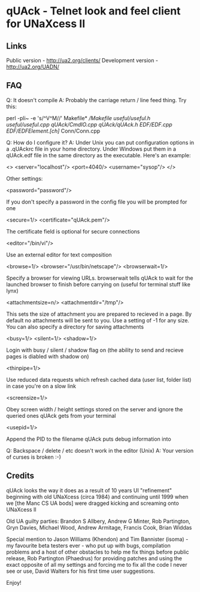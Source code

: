 qUAck - Telnet look and feel client for UNaXcess II
===================================================

Links
-----

Public version -      http://ua2.org/clients/
Development version - http://ua2.org/UADN/

FAQ
---

Q: It doesn't compile
A: Probably the carriage return / line feed thing. Try this:

   perl -pli~ -e 's/^V^M//' Makefile* */Makefile useful/useful.h useful/useful.cpp qUAck/CmdIO.cpp qUAck/qUAck.h EDF/EDF.cpp EDF/EDFElement.[ch]* Conn/Conn.cpp

Q: How do I configure it?
A: Under Unix you can put configuration options in a .qUAckrc file in your
   home directory. Under Windows put them in a qUAck.edf file in the same
   directory as the executable. Here's an example:
   
   <>
     <server="localhost"/>
     <port=4040/>
     <username="sysop"/>
   </>
   
   Other settings:
   
   <password="password"/>
   
   If you don't specify a password in the config file you will be prompted
   for one
   
   <secure=1/>
   <certificate="qUAck.pem"/>
   
   The certificate field is optional for secure connections
   
   <editor="/bin/vi"/>
   
   Use an external editor for text composition
   
   <browse=1/>
   <browser="/usr/bin/netscape"/>
   <browserwait=1/>
   
   Specify a browser for viewing URLs. browserwait tells qUAck to wait for
   the launched browser to finish before carrying on (useful for terminal
   stuff like lynx)
   
   <attachmentsize=n/>
   <attachmentdir="/tmp"/>
   
   This sets the size of attachment you are prepared to recieved in a page.
   By default no attachments will be sent to you. Use a setting of -1 for
   any size. You can also specify a directory for saving attachments
   
   <busy=1/>
   <silent=1/>
   <shadow=1/>
   
   Login with busy / silent / shadow flag on (the ability to send and
   recieve pages is diabled with shadow on)
   
   <thinpipe=1/>
   
   Use reduced data requests which refresh cached data (user list, folder
   list) in case you're on a slow link
   
   <screensize=1/>
   
   Obey screen width / height settings stored on the server and ignore the
   queried ones qUAck gets from your terminal
   
   <usepid=1/>
   
   Append the PID to the filename qUAck puts debug information into
   

Q: Backspace / delete / etc doesn't work in the editor (Unix)
A: Your version of curses is broken :-)

Credits
-------

qUAck looks the way it does as a result of 10 years UI "refinement" beginning
with old UNaXcess (circa 1984) and continuing until 1999 when we [the Manc CS
UA bods] were dragged kicking and screaming onto UNaXcess II

Old UA guilty parties: Brandon S Allbery, Andrew G Minter, Rob Partington,
Gryn Davies, Michael Wood, Andrew Armitage, Francis Cook, Brian Widdas

Special mention to Jason Williams (Khendon) and Tim Bannister (isoma) - my
favourite beta testers ever - who put up with bugs, compilation problems and
a host of other obstacles to help me fix things before public release,
Rob Partington (Phaedrus) for providing patches and using the exact opposite
of all my settings and forcing me to fix all the code I never see or use,
David Walters for his first time user suggestions.

Enjoy!

